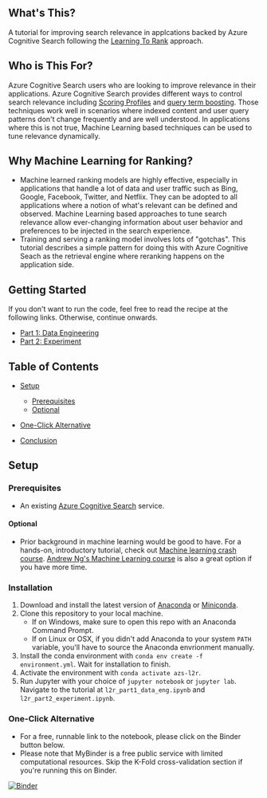 ## What's This?
A tutorial for improving search relevance in applcations backed by Azure Cognitive Search following the [Learning To Rank](https://en.wikipedia.org/wiki/Learning_to_rank) approach.

## Who is This For?
Azure Cognitive Search users who are looking to improve relevance in their applications. Azure Cognitive Search provides different ways to control search relevance including [Scoring Profiles](https://docs.microsoft.com/en-us/azure/search/index-add-scoring-profiles) and [query term boosting](https://docs.microsoft.com/en-us/azure/search/search-query-lucene-examples#example-5-term-boosting). Those techniques work well in scenarios where indexed content and user query patterns don't change frequently and are well understood. In applications where this is not true, Machine Learning based techniques can be used to tune relevance dynamically.

## Why Machine Learning for Ranking?
- Machine learned ranking models are highly effective, especially in applications that handle a lot of data and user traffic such as Bing, Google, Facebook, Twitter, and Netflix. They can be adopted to all applications where a notion of what's relevant can be defined and observed. Machine Learning based approaches to tune search relevance allow ever-changing information about user behavior and preferences to be injected in the search experience.
- Training and serving a ranking model involves lots of "gotchas". This tutorial describes a simple pattern for doing this with Azure Cognitive Seach as the retrieval engine where reranking happens on the application side.

## Getting Started

If you don't want to run the code, feel free to read the recipe at the following links. Otherwise, continue onwards.
- [Part 1: Data Engineering](l2r_part1_data_eng.ipynb)
- [Part 2: Experiment](l2r_part2_experiment.ipynb)

## Table of Contents
- [Setup](#setup)
    - [Prerequisites](#prerequisites)
    - [Optional](#optional)
- [One-Click Alternative](#one-click-alternative)

- [Conclusion](conclusion.md)


## Setup

### Prerequisites
- An existing [Azure Cognitive Search](https://azure.microsoft.com/en-us/services/search/) service.

#### Optional
- Prior background in machine learning would be good to have. For a hands-on, introductory tutorial, check out [Machine learning crash course](https://docs.microsoft.com/en-us/learn/paths/ml-crash-course/). [Andrew Ng's Machine Learning course](https://www.coursera.org/learn/machine-learning) is also a great option if you have more time.

### Installation

1. Download and install the latest version of [Anaconda](https://www.anaconda.com/distribution/#download-section) or [Miniconda](https://docs.conda.io/en/latest/miniconda.html).
2. Clone this repository to your local machine.
    - If on Windows, make sure to open this repo with an Anaconda Command Prompt.
    - If on Linux or OSX, if you didn't add Anaconda to your system `PATH` variable, you'll have to source the Anaconda envrionment manually.
3. Install the conda environment with `conda env create -f environment.yml`. Wait for installation to finish.
4. Activate the environment with `conda activate azs-l2r`.
5. Run Jupyter with your choice of `jupyter notebook` or `jupyter lab`. Navigate to the tutorial at `l2r_part1_data_eng.ipynb` and `l2r_part2_experiment.ipynb`.

### One-Click Alternative

- For a free, runnable link to the notebook, please click on the Binder button below.
- Please note that MyBinder is a free public service with limited computational resources. Skip the K-Fold cross-validation section if you're running this on Binder.

[![Binder](https://mybinder.org/badge_logo.svg)](https://aka.ms/AA877hx)
 
